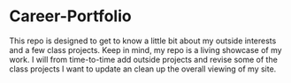 # Career-Portfolio

This repo is designed to get to know a little bit about my outside interests and a few
class projects. Keep in mind, my repo is a living showcase of my work. I will from time-to-time
add outside projects and revise some of the class projects I want to update an clean up the overall
viewing of my site.
